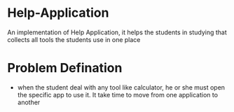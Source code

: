 # Help-Application
An implementation of Help Application, it helps the students in studying that collects all tools the students use in one place 
# Problem Defination 
- when the student deal with any tool like calculator, he or she must open the specific app to use it. It take time to move from one application to another 
